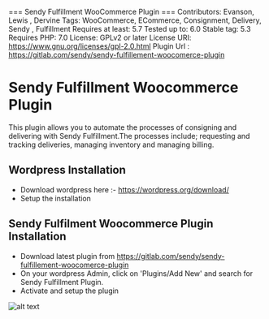 === Sendy Fulfillment WooCommerce Plugin ===
Contributors: Evanson, Lewis , Dervine
Tags: WooCommerce, ECommerce, Consignment, Delivery, Sendy , Fulfillment
Requires at least: 5.7
Tested up to: 6.0
Stable tag: 5.3
Requires PHP: 7.0
License: GPLv2 or later
License URI: https://www.gnu.org/licenses/gpl-2.0.html
Plugin Url : https://gitlab.com/sendy/sendy-fulfillement-woocomerce-plugin


# Sendy Fulfillment Woocommerce Plugin
This plugin allows you to automate the processes of consigning and delivering with Sendy Fulfillment.The processes include; requesting and tracking deliveries, managing inventory and managing billing.

## Wordpress Installation
 - Download wordpress here :- https://wordpress.org/download/
 - Setup the installation
 
## Sendy Fulfilment Woocommerce Plugin Installation
 - Download latest plugin from https://gitlab.com/sendy/sendy-fulfillement-woocomerce-plugin
 - On your wordpress Admin, click on 'Plugins/Add New' and search for Sendy Fulfillment Plugin.
 - Activate and setup the plugin
 
  ![alt text](https://gitlab.com/sendy/sendy-fulfillement-woocomerce-plugin/-/blob/master/assets/images/activate-plugin.png?raw=true "Activate Plugin")


